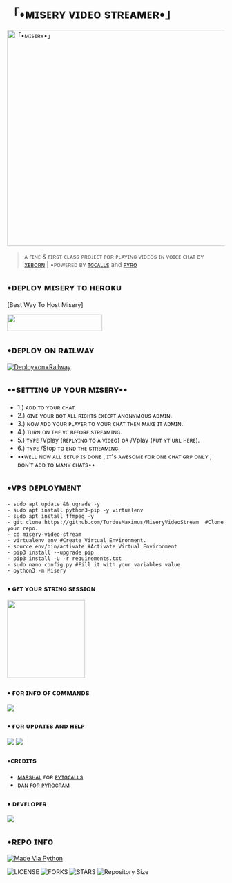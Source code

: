 <h1> 「•ᴍɪsᴇʀʏ ᴠɪᴅᴇᴏ sᴛʀᴇᴀᴍᴇʀ•」</h1>
<img src="https://telegra.ph/file/657969315fbe1a90fbb84.jpg" alt="「•ᴍɪsᴇʀʏ•」" width="510" height="500">


> ᴀ ғɪɴᴇ & ғɪʀsᴛ ᴄʟᴀss ᴘʀᴏᴊᴇᴄᴛ ғᴏʀ ᴘʟᴀʏɪɴɢ ᴠɪᴅᴇᴏs ɪɴ ᴠᴏɪᴄᴇ ᴄʜᴀᴛ ʙʏ [xᴇʙᴏʀɴ](https://github.com/TURDUSMAXIMUS) | •ᴘᴏᴡᴇʀᴇᴅ ʙʏ [ᴛɢᴄᴀʟʟs](https://github.com/MarshalX/tgcalls) and [ᴘʏʀᴏ](https://github.com/pyrogram/pyrogram)






## •ᴅᴇᴘʟᴏʏ ᴍɪsᴇʀʏ ᴛᴏ ʜᴇʀᴏᴋᴜ 
[Best Way To Host Misery]

<a href="https://heroku.com/deploy?template=https://github.com/TurdusMaximus/MiseryVideoStream"><img src="https://img.shields.io/badge/Deploy%20To%20Heroku-black?style=for-the-badge&logo=heroku" width="220" height="38.45"/></a>


## •ᴅᴇᴘʟᴏʏ ᴏɴ ʀᴀɪʟᴡᴀʏ 
[![Deploy+on+Railway](https://railway.app/button.svg)](https://railway.app/new/template?template=https://github.com/TurdusMaximus/MiseryVideoStream&envs=API_ID,API_HASH,BOT_TOKEN,SESSION_NAME,ASSISTANT_NAME,BOT_USERNAME,DURATION_LIMIT,SUDO_USERS)
  
 ## **••sᴇᴛᴛɪɴɢ ᴜᴘ ʏᴏᴜʀ ᴍɪsᴇʀʏ••**

- 1.) ᴀᴅᴅ ᴛᴏ ʏᴏᴜʀ ᴄʜᴀᴛ.
- 2.) ɢɪᴠᴇ ʏᴏᴜʀ ʙᴏᴛ ᴀʟʟ ʀɪɢʜᴛs ᴇxᴇᴄᴘᴛ ᴀɴᴏɴʏᴍᴏᴜs ᴀᴅᴍɪɴ.
- 3.) ɴᴏᴡ ᴀᴅᴅ ʏᴏᴜʀ ᴘʟᴀʏᴇʀ ᴛᴏ ʏᴏᴜʀ ᴄʜᴀᴛ ᴛʜᴇɴ ᴍᴀᴋᴇ ɪᴛ ᴀᴅᴍɪɴ.
- 4.) ᴛᴜʀɴ ᴏɴ ᴛʜᴇ ᴠᴄ ʙᴇғᴏʀᴇ sᴛʀᴇᴀᴍɪɴɢ.
- 5.) ᴛʏᴘᴇ /Vplay (ʀᴇᴘʟʏɪɴɢ ᴛᴏ ᴀ ᴠɪᴅᴇᴏ) ᴏʀ /Vplay (ᴘᴜᴛ ʏᴛ ᴜʀʟ ʜᴇʀᴇ).
- 6.) ᴛʏᴘᴇ /Stop ᴛᴏ ᴇɴᴅ ᴛʜᴇ sᴛʀᴇᴀᴍɪɴɢ.
- ••ᴡᴇʟʟ ɴᴏᴡ ᴀʟʟ sᴇᴛᴜᴘ ɪs ᴅᴏɴᴇ , ɪᴛ's ᴀᴡᴇsᴏᴍᴇ ғᴏʀ ᴏɴᴇ ᴄʜᴀᴛ ɢʀᴘ ᴏɴʟʏ , ᴅᴏɴ'ᴛ ᴀᴅᴅ ᴛᴏ ᴍᴀɴʏ ᴄʜᴀᴛs••


## •ᴠᴘs ᴅᴇᴘʟᴏʏᴍᴇɴᴛ
```
- sudo apt update && ugrade -y
- sudo apt install python3-pip -y virtualenv
- sudo apt install ffmpeg -y
- git clone https://github.com/TurdusMaximus/MiseryVideoStream  #Clone your repo.
- cd misery-video-stream
- virtualenv env #Create Virtual Environment.
- source env/bin/activate #Activate Virtual Environment
- pip3 install --upgrade pip
- pip3 install -U -r requirements.txt
- sudo nano config.py #Fill it with your variables value.
- python3 -m Misery
```
###  • ɢᴇᴛ ʏᴏᴜʀ sᴛʀɪɴɢ sᴇssɪᴏɴ

<p><a href="https://replit.com/@TurdusMaximus/MiseryStringSession#main.py"><img src="https://img.shields.io/badge/Generate%20On%20Repl-00B2FF?style=for-the-badge&logo=appveyor" width="180""/></a></p>

 ### • ғᴏʀ ɪɴғᴏ ᴏғ ᴄᴏᴍᴍᴀɴᴅs 
 <a href="https://t.me/MiseryStreamBot"><img src="https://img.shields.io/badge/ MISERY-2cb6e0?style=for-the-badge&logo=telegram&logoColor=white"></a>

### • ғᴏʀ ᴜᴘᴅᴀᴛᴇs ᴀɴᴅ ʜᴇʟᴘ
<a href="https://t.me/MISERYOFFICIAL"><img src="https://img.shields.io/badge/OFFICIAL | UPDATES -2cb6e0?style=for-the-badge&logo=telegram&logoColor=white"></a>
<a href="https://t.me/MISERYSUPPORT"><img src="https://img.shields.io/badge/OFFICIAL | SUPPORT -2cb6e0?style=for-the-badge&logo=telegram&logoColor=white"></a>
### •ᴄʀᴇᴅɪᴛs 

- [ᴍᴀʀsʜᴀʟ](https://github.com/MarshalX) ғᴏʀ [ᴘʏᴛɢᴄᴀʟʟs](https://github.com/MarshalX/tgcalls)
- [ᴅᴀɴ](https://github.com/delivrance) ғᴏʀ [ᴘʏʀᴏɢʀᴀᴍ](https://github.com/pyrogram/pyrogram)
### • ᴅᴇᴠᴇʟᴏᴘᴇʀ

<a href="https://t.me/XEBORN"><img src="https://img.shields.io/badge/TURDUS MAXIMUS -2cb6e0?style=for-the-badge&logo=telegram&logoColor=white"></a>
## •ʀᴇᴘᴏ ɪɴғᴏ

<p align="center">

<a href="https://python.org"><img src="http://forthebadge.com/images/badges/made-with-python.svg" alt="Made Via Python"></a>

<img src="https://img.shields.io/github/license/TurdusMaximus/MiseryVideoStream?style=for-the-badge" alt="LICENSE">

<img src="https://img.shields.io/github/forks/TurdusMaximus/MiseryVideoStream?style=for-the-badge" alt="FORKS">

 <img src="https://img.shields.io/github/stars/TurdusMaximus/MiseryVideoStream?style=for-the-badge" alt="STARS">
  <img src="https://img.shields.io/github/repo-size/TurdusMaximus/MiseryVideoStream?style=for-the-badge" alt="Repository Size"> 

</p>

